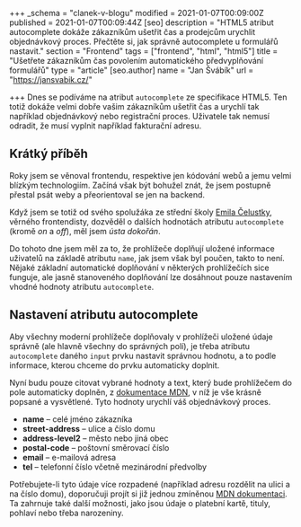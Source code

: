 +++
_schema = "clanek-v-blogu"
modified = 2021-01-07T00:09:00Z
published = 2021-01-07T00:09:44Z
[seo]
description = "HTML5 atribut autocomplete dokáže zákazníkům ušetřit čas a prodejcům urychlit objednávkový proces. Přečtěte si, jak správně autocomplete u formulářů nastavit."
section = "Frontend"
tags = ["frontend", "html", "html5"]
title = "Ušetřete zákazníkům čas povolením automatického předvyplňování formulářů"
type = "article"
[seo.author]
name = "Jan Švábík"
url = "https://jansvabik.cz/"

+++
Dnes se podíváme na atribut `autocomplete` ze specifikace HTML5. Ten totiž dokáže velmi dobře vašim zákazníkům ušetřit čas a urychlí tak například objednávkový nebo registrační proces. Uživatele tak nemusí odradit, že musí vyplnit například fakturační adresu.

## Krátký příběh

Roky jsem se věnoval frontendu, respektive jen kódování webů a jemu velmi blízkým technologiím. Začíná však být bohužel znát, že jsem postupně přestal psát weby a přeorientoval se jen na backend.

Když jsem se totiž od svého spolužáka ze střední školy [Emila Čelustky](https://www.linkedin.com/in/emil-čelustka-00a698186/ "Emil Čelustka"), věrného frontendisty, dozvěděl o dalších hodnotách atributu `autocomplete` (kromě _on_ a _off_), měl jsem _ústa dokořán_.

Do tohoto dne jsem měl za to, že prohlížeče doplňují uložené informace uživatelů na základě atributu `name`, jak jsem však byl poučen, takto to není. Nějaké základní automatické doplňování v některých prohlížečích sice funguje, ale jasně stanoveného doplňování lze dosáhnout pouze nastavením vhodné hodnoty atributu `autocomplete`.

## Nastavení atributu autocomplete

Aby všechny moderní prohlížeče doplňovaly v prohlížeči uložené údaje správně (ale hlavně všechny do správných polí), je třeba atributu `autocomplete` daného `input` prvku nastavit správnou hodnotu, a to podle informace, kterou chceme do prvku automaticky doplnit.

Nyní budu pouze citovat vybrané hodnoty a text, který bude prohlížečem do pole automaticky doplněn, z [dokumentace MDN](https://developer.mozilla.org/en-US/docs/Web/HTML/Attributes/autocomplete), v níž je vše krásně popsané a vysvětlené. Tyto hodnoty urychlí váš objednávkový proces.

* **name** – celé jméno zákazníka
* **street-address** – ulice a číslo domu
* **address-level2** – město nebo jiná obec
* **postal-code** – poštovní směrovací číslo
* **email** – e-mailová adresa
* **tel** – telefonní číslo včetně mezinárodní předvolby

Potřebujete-li tyto údaje více rozpadené (například adresu rozdělit na ulici a na číslo domu), doporučuji projít si již jednou zmíněnou [MDN dokumentaci](https://developer.mozilla.org/en-US/docs/Web/HTML/Attributes/autocomplete). Ta zahrnuje také další možnosti, jako jsou údaje o platební kartě, tituly, pohlaví nebo třeba narozeniny.